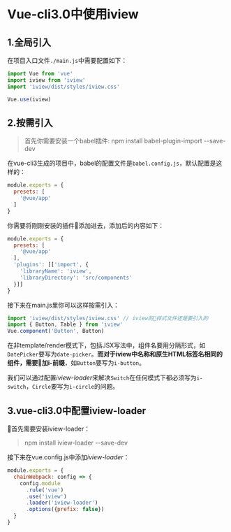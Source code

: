 # Vue-cli3.0中使用iview

## 1.全局引入

在项目入口文件<code>./main.js</code>中需要配置如下：

```javascript
import Vue from 'vue'
import iview from 'iview'
import 'iview/dist/styles/iview.css'

Vue.use(iview)
```

## 2.按需引入

> 首先你需要安装一个babel插件: npm install babel-plugin-import --save-dev

在vue-cli3生成的项目中，babel的配置文件是<code>babel.config.js</code>，默认配置是这样的：

```javascript
module.exports = {
  presets: [
    '@vue/app'
  ]
}
```

你需要将刚刚安装的插件添加进去，添加后的内容如下：

```javascript
module.exports = {
  presets: [
    '@vue/app'
  ],
  'plugins': [['import', {
    'libraryName': 'iview',
    'libraryDirectory': 'src/components'
  }]]
}
```

接下来在main.js里你可以这样按需引入：

```javascript
import 'iview/dist/styles/iview.css' // iview的样式文件还是要引入的
import { Button, Table } from 'iview'
Vue.component('Button', Button)
```

在非template/render模式下，包括JSX写法中，组件名要用分隔形式，如<code>DatePicker</code>要写为<code>date-picker</code>。**而对于iview中名称和原生HTML标签名相同的组件，需要加i-前缀**，如<code>Button</code>要写为<code>i-button</code>。

我们可以通过配置*iview-loader*来解决<code>Switch</code>在任何模式下都必须写为<code>i-switch</code>，<code>Circle</code>要写为<code>i-circle</code>的问题。

## 3.vue-cli3.0中配置iview-loader

首先需要安装iview-loader：

> npm install iview-loader --save-dev

接下来在vue.config.js中添加*iview-loader*：

```javascript
module.exports = {
  chainWebpack: config => {
    config.module
      .rule('vue')
      .use('iview')
      .loader('iview-loader')
      .options({prefix: false})
  }
}
```